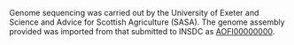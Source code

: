 Genome sequencing was carried out by the University of Exeter and
Science and Advice for Scottish Agriculture (SASA). The genome assembly
provided was imported from that submitted to INSDC as
[AOFI00000000](http://www.ebi.ac.uk/ena/data/view/AOFI01000000).
